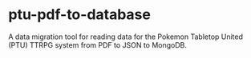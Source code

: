 # ptu-pdf-to-database

A data migration tool for reading data for the Pokemon Tabletop United (PTU) TTRPG system from PDF to JSON to MongoDB.

